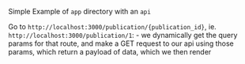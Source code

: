 Simple Example of `app` directory with an `api`

Go to `http://localhost:3000/publication/{publication_id}`, ie. `http://localhost:3000/publication/1`:
    - we dynamically get the query params for that route, and make a GET request to our api using those params,
      which return a payload of data, which we then render